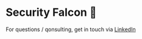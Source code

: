 # Security Falcon 🦅

For questions / qonsulting, get in touch via [LinkedIn](https://www.linkedin.com/in/abdullah-b-shahen)
